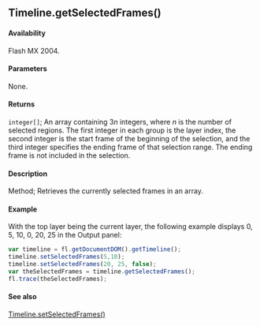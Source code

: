 ## Timeline.getSelectedFrames()

#### Availability

Flash MX 2004.

#### Parameters

None.

#### Returns

`integer[]`; An array containing 3*n* integers, where *n* is the number of selected regions. The first integer in each group is the layer index, the second integer is the start frame of the beginning of the selection, and the third integer specifies the ending frame of that selection range. The ending frame is not included in the selection.

#### Description

Method; Retrieves the currently selected frames in an array.

#### Example

With the top layer being the current layer, the following example displays 0, 5, 10, 0, 20, 25 in the Output panel:

```javascript
var timeline = fl.getDocumentDOM().getTimeline();
timeline.setSelectedFrames(5,10);
timeline.setSelectedFrames(20, 25, false);
var theSelectedFrames = timeline.getSelectedFrames();
fl.trace(theSelectedFrames);
```

#### See also

[Timeline.setSelectedFrames()](../Timeline_object/Timeline46.md)
